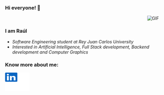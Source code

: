 ### Hi everyone! 👋

<img align="right" alt="GIF" src="https://media.giphy.com/media/xVRRDVP6lqtNQJrzN7/giphy.gif" />

<br />

### I am Raúl
- *Software Engineering student at Rey Juan Carlos University*
- *Interested in Artificial Intelligence, Full Stack development, Backend development and Computer Graphics*

### Know more about me: 
<a href="https://es.linkedin.com/in/ra%C3%BAl-colino-singh-a091291b2">
  <img align="center" src="https://raw.githubusercontent.com/RaulColino/RaulColino/cd2c5eab94e2d4521f3f48368fc08c845df52c1a/linkedin.svg" alt="linkedin-raul" height="60" width="80" style="max-width: 100%;">
</a>

<!--## Common languages used
![Top Langs](https://github-readme-stats.vercel.app/api/top-langs/?username=RaulColino&theme=vue)-->

<!--
<a href="https://es.linkedin.com/in/ra%C3%BAl-colino-singh-a091291b2">
  <img align="left"  width="22px" alt="Raul Linkedin" width="22px" src="https://cdn.jsdelivr.net/npm/simple-icons@v3/icons/linkedin.svg" />
</a>-->

<!--
<a href="mailto:raulcs4dev@gmail.com" target="_blank">
  <img align="left"  width="22px" alt="Raul Gmail" width="22px" src="https://cdn.jsdelivr.net/npm/simple-icons@3.10.0/icons/gmail.svg" />
</a>
### I like
* Technology and software
* Sports
* Nature
<div align="center">
  <img width="" src="https://github-readme-stats.vercel.app/api/top-langs/?username=RaulColino&layout=compact&hide_title=1&card_width=300" alt="top languages stats" />
  <br />
  <br />
</div>
<a href="https://github.com/RaulColino">
  <img align="center" src="https://github-readme-stats.vercel.app/api/top-langs/?username=RaulColino&theme=light&hide_langs_below=1" />
</a>
<a href="https://github.com/RaulColino">
 <img align="center" src="https://github-readme-stats.vercel.app/api?username=RaulColino&show_icons=true&theme=light&line_height=27" alt="github stats"/>
</a>
-->

<!--
**RaulColino/RaulColino** is a ✨ _special_ ✨ repository because its `README.md` (this file) appears on your GitHub profile.


Here are some ideas to get you started:

- 🔭 I’m currently working on ...
- 🌱 I’m currently learning ...
- 👯 I’m looking to collaborate on ...
- 🤔 I’m looking for help with ...
- 💬 Ask me about ...
- 📫 How to reach me: ...
- 😄 Pronouns: ...
- ⚡ Fun fact: ...
-->
